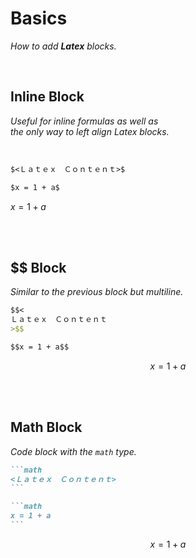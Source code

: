 
# Basics

*How to add **Latex** blocks.*

<br>

## Inline Block

*Useful for inline formulas as well as* <br>
*the only way to left align Latex blocks.*

<br>

```Markdown
$<Ｌａｔｅｘ　Ｃｏｎｔｅｎｔ>$
```

```Markdown
$x = 1 + a$
```

$x = 1 + a$

<br>
<br>

## $$ Block

*Similar to the previous block but multiline.*

```Markdown
$$<
Ｌａｔｅｘ　Ｃｏｎｔｅｎｔ
>$$
```

```Markdown
$$x = 1 + a$$
```

$$x = 1 + a$$

<br>
<br>

## Math Block 

*Code block with the `math` type.*

````Markdown
```math
<Ｌａｔｅｘ　Ｃｏｎｔｅｎｔ>
```
````

````Markdown
```math
x = 1 + a
```
````

```math
x = 1 + a
```

<br>

